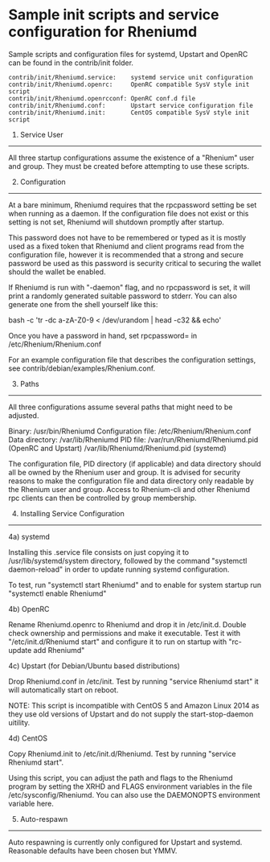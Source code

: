 Sample init scripts and service configuration for Rheniumd
==========================================================

Sample scripts and configuration files for systemd, Upstart and OpenRC
can be found in the contrib/init folder.

    contrib/init/Rheniumd.service:    systemd service unit configuration
    contrib/init/Rheniumd.openrc:     OpenRC compatible SysV style init script
    contrib/init/Rheniumd.openrcconf: OpenRC conf.d file
    contrib/init/Rheniumd.conf:       Upstart service configuration file
    contrib/init/Rheniumd.init:       CentOS compatible SysV style init script

1. Service User
---------------------------------

All three startup configurations assume the existence of a "Rhenium" user
and group.  They must be created before attempting to use these scripts.

2. Configuration
---------------------------------

At a bare minimum, Rheniumd requires that the rpcpassword setting be set
when running as a daemon.  If the configuration file does not exist or this
setting is not set, Rheniumd will shutdown promptly after startup.

This password does not have to be remembered or typed as it is mostly used
as a fixed token that Rheniumd and client programs read from the configuration
file, however it is recommended that a strong and secure password be used
as this password is security critical to securing the wallet should the
wallet be enabled.

If Rheniumd is run with "-daemon" flag, and no rpcpassword is set, it will
print a randomly generated suitable password to stderr.  You can also
generate one from the shell yourself like this:

bash -c 'tr -dc a-zA-Z0-9 < /dev/urandom | head -c32 && echo'

Once you have a password in hand, set rpcpassword= in /etc/Rhenium/Rhenium.conf

For an example configuration file that describes the configuration settings,
see contrib/debian/examples/Rhenium.conf.

3. Paths
---------------------------------

All three configurations assume several paths that might need to be adjusted.

Binary:              /usr/bin/Rheniumd
Configuration file:  /etc/Rhenium/Rhenium.conf
Data directory:      /var/lib/Rheniumd
PID file:            /var/run/Rheniumd/Rheniumd.pid (OpenRC and Upstart)
                     /var/lib/Rheniumd/Rheniumd.pid (systemd)

The configuration file, PID directory (if applicable) and data directory
should all be owned by the Rhenium user and group.  It is advised for security
reasons to make the configuration file and data directory only readable by the
Rhenium user and group.  Access to Rhenium-cli and other Rheniumd rpc clients
can then be controlled by group membership.

4. Installing Service Configuration
-----------------------------------

4a) systemd

Installing this .service file consists on just copying it to
/usr/lib/systemd/system directory, followed by the command
"systemctl daemon-reload" in order to update running systemd configuration.

To test, run "systemctl start Rheniumd" and to enable for system startup run
"systemctl enable Rheniumd"

4b) OpenRC

Rename Rheniumd.openrc to Rheniumd and drop it in /etc/init.d.  Double
check ownership and permissions and make it executable.  Test it with
"/etc/init.d/Rheniumd start" and configure it to run on startup with
"rc-update add Rheniumd"

4c) Upstart (for Debian/Ubuntu based distributions)

Drop Rheniumd.conf in /etc/init.  Test by running "service Rheniumd start"
it will automatically start on reboot.

NOTE: This script is incompatible with CentOS 5 and Amazon Linux 2014 as they
use old versions of Upstart and do not supply the start-stop-daemon uitility.

4d) CentOS

Copy Rheniumd.init to /etc/init.d/Rheniumd. Test by running "service Rheniumd start".

Using this script, you can adjust the path and flags to the Rheniumd program by
setting the XRHD and FLAGS environment variables in the file
/etc/sysconfig/Rheniumd. You can also use the DAEMONOPTS environment variable here.

5. Auto-respawn
-----------------------------------

Auto respawning is currently only configured for Upstart and systemd.
Reasonable defaults have been chosen but YMMV.
